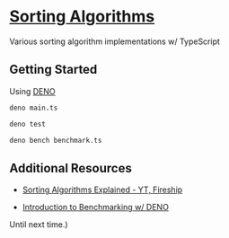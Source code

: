 # [Sorting Algorithms](https://en.wikipedia.org/wiki/Sorting_algorithm)

Various sorting algorithm implementations w/ TypeScript

## Getting Started

Using [DENO](https://deno.com)

```bash
deno main.ts
```

```bash
deno test
```

```bash
deno bench benchmark.ts
```

## Additional Resources

- [Sorting Algorithms Explained - YT, Fireship](https://www.youtube.com/watch?v=RfXt_qHDEPw&t=3s)

- [Introduction to Benchmarking w/ DENO](https://www.youtube.com/watch?v=_pWA4rbzvIg&t=321s)

Until next time.)

